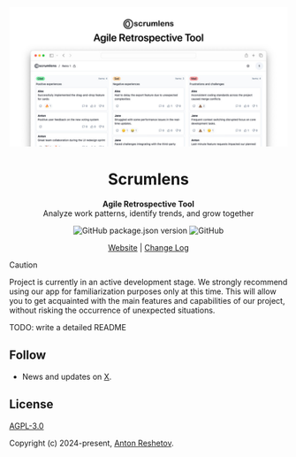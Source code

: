 <p align="center">
  <img src="./preview.jpg">
</p>

<h1 align="center">Scrumlens</h1>

<p align="center">
  <strong>Agile Retrospective Tool</strong>
  <br>
  Analyze work patterns, identify trends, and grow together
</p>

<p align="center">
  <img alt="GitHub package.json version" src="https://img.shields.io/github/package-json/v/scrumlens/scrumlens">
  <img alt="GitHub" src="https://img.shields.io/github/license/scrumlens/scrumlens">
</p>

<p align="center">
  <a href="https://scrumlens.com/app">Website</a> |
  <a href="https://github.com/scrumlens/scrumlens/blob/main/CHANGELOG.md">Change Log</a>
</p>

> [!CAUTION]
> Project is currently in an active development stage.
> We strongly recommend using our app for familiarization purposes only at this time. This will allow you to get acquainted with the main features and capabilities of our project, without risking the occurrence of unexpected situations.

TODO: write a detailed README

## Follow
 - News and updates on [X](https://twitter.com/anton_reshetov).

## License

[AGPL-3.0](https://github.com/scrumlens/scrumlens/blob/main/LICENSE)

Copyright (c) 2024-present, [Anton Reshetov](https://github.com/antonreshetov).
